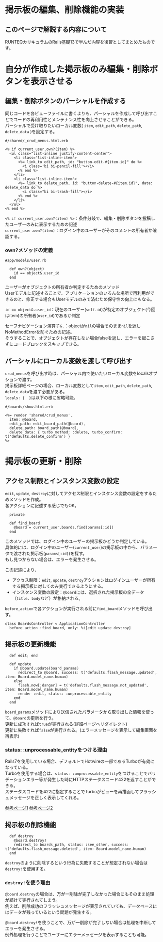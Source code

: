 # 掲示板の編集、削除機能の実装
## このページで解説する内容について
RUNTEQカリキュラムのRails基礎13で学んだ内容を復習としてまとめたものです。

# 自分が作成した掲示板のみ編集・削除ボタンを表示させる
## 編集・削除ボタンのパーシャルを作成する
同じコードを各ビューファイルに書くよりも、パーシャルを作成して呼び出すことでコードの再利用性とメンテナンス性を向上させることができる。  
パーシャルで受け取りたいローカル変数( `item`, `edit_path`, `delete_path`, `delete_data` )を設定する。
```
#/shared/_crud_menus.html.erb

<% if current_user.own?(item) %>
  <ul class="list-inline justify-content-center">
    <li class="list-inline-item">
      <%= link_to edit_path, id: "button-edit-#{item.id}" do %>
        <i class='bi bi-pencil-fill'></i>
      <% end %>
    </li>
    <li class="list-inline-item">
      <%= link_to delete_path, id: "button-delete-#{item.id}", data: delete_data do %>
        <i class="bi bi-trash-fill"></i>
      <% end %>
    </li>
  </ul>
<% end %>
```
`<% if current_user.own?(item) %>`：条件分岐で、編集・削除ボタンを投稿したユーザーのみに表示するための記述  
`current_user.own?(item)`：ログイン中のユーザーがそのコメントの所有者か確認する。

### own?メソッドの定義
```
#app/models/user.rb

  def own?(object)
    id == object&.user_id
  end
```
ユーザーがオブジェクトの所有者か判定するためのメソッド  
Userモデルに記述することで、アプリケーションのいろんな場所で再利用ができるのと、修正する場合もUserモデルのみで済むため保守性の向上にもなる。

`id == object&.user_id`：現在のユーザー(`self.id`)が特定のオブジェクト(今回はitem)の所有者(`user_id`)であるか判定

セーフナビゲーション演算子`&.`：objectが`nil`の場合そのまま`nil`を返しNoMethodErrorを防ぐための記述。  
そうすることで、オブジェクトが存在しない場合falseを返し、エラーを起こさずにコードブロックをスキップできる。  

## パーシャルにローカル変数を渡して呼び出す
`crud_menus`を呼び出す時は、パーシャル内で使いたいローカル変数をlocalsオプションで渡す。  
掲示板詳細ページの場合、ローカル変数として`item`, `edit_path`, `delete_path`, `delete_data`を渡す必要がある。  
`locals: {  }`は以下の様に省略可能。
```
#/boards/show.html.erb

<%= render 'shared/crud_menus',
  item: @board,
  edit_path: edit_board_path(@board),
  delete_path: board_path(@board),
  delete_data: { turbo_method: :delete, turbo_confirm: t('defaults.delete_confirm') }
%>
```

# 掲示板の更新・削除
## アクセス制限とインスタンス変数の設定
`edit`, `update`, `destroy`に対してアクセス制限とインスタンス変数の設定をするためメソッドを作成。  
各アクションに記述する感じでもOK。
```
  private

  def find_board
    @board = current_user.boards.find(params[:id])
  end
```
このメソッドでは、ログイン中のユーザーの掲示板かどうか判定している。  
具体的には、ログイン中のユーザー(`current_user`)の掲示板の中から、パラメータで渡された掲示板(`params[:id]`)を探す。  
もし見つからない場合は、エラーを発生させる。

この記述により、
- アクセス制限：`edit`, `update`, `destroy`アクションはログインユーザーが所有する掲示板に対してのみ実行できるようにする。
- インスタンス変数の設定：`@board`には、選択された掲示板の全データ（`title`、`body`など）が格納される。

`before_action`で各アクションが実行される前に`find_board`メソッドを呼び出す。
```
class BoardsController < ApplicationController
  before_action :find_board, only: %i[edit update destroy]
```
## 掲示板の更新機能
```
  def edit; end

  def update
    if @board.update(board_params)
      redirect_to @board, success: t('defaults.flash_message.updated', item: Board.model_name.human)
    else
      flash.now[:danger] = t('defaults.flash_message.not_updated', item: Board.model_name.human)
      render :edit, status: :unprocessable_entity
    end
  end
```
`board_params`メソッドにより送信されたパラメータから取り出した情報を使って、`@board`の更新を行う。  
更新に成功すれば`true`が実行される(詳細ページへリダイレクト)  
更新に失敗すれば`false`が実行される。(エラーメッセージを表示して編集画面を再表示)

### status: :unprocessable_entityをつける理由
Rails7を使用している場合、デフォルトでHotwireの一部であるTurboが有効になっている。  
Turboを使用する場合は、`status: :unprocessable_entity`をつけることでバリデーションエラー等が発生した時にHTTPステータスコード422を返すことができる。  
ステータスコードを422に指定することでTurboがビューを再描画してフラッシュメッセージを正しく表示してくれる。  

[参考ページ1](https://zenn.dev/shita1112/books/cat-hotwire-turbo/viewer/turbo-drive) [参考ページ2](https://zenn.dev/takeyuwebinc/articles/8ebe80bf442dc2)


## 掲示板の削除機能
```
  def destroy
    @board.destroy!
    redirect_to boards_path, status: :see_other, success: t('defaults.flash_message.deleted', item: Board.model_name.human)
  end
```
`destroy`のように削除するという行為に失敗することが想定されない場合は`destroy!`を使用する。

### `destroy!`を使う理由
`@board.destroy`の場合は、万が一削除が完了しなかった場合にもそのまま処理が続けて実行されてしまう。  
例えば、削除成功のフラッシュメッセージが表示されていても、データベースにはデータが残っているという問題が発生する。

`@board.destroy!`を使うことで、万が一削除が完了しない場合は処理を中断してエラーを発生させる。  
例外処理を行うことでユーザーにエラーメッセージを表示することも可能。
